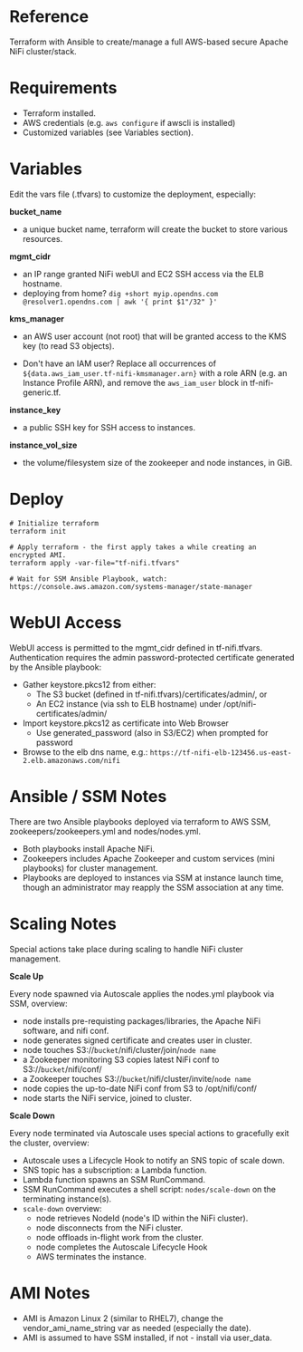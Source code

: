 # Reference
Terraform with Ansible to create/manage a full AWS-based secure Apache NiFi cluster/stack.

# Requirements
- Terraform installed.
- AWS credentials (e.g. `aws configure` if awscli is installed)
- Customized variables (see Variables section).

# Variables
Edit the vars file (.tfvars) to customize the deployment, especially:

**bucket_name**

- a unique bucket name, terraform will create the bucket to store various resources.

**mgmt_cidr**

- an IP range granted NiFi webUI and EC2 SSH access via the ELB hostname.
- deploying from home? `dig +short myip.opendns.com @resolver1.opendns.com | awk '{ print $1"/32" }'`

**kms_manager**

- an AWS user account (not root) that will be granted access to the KMS key (to read S3 objects).

- Don't have an IAM user? Replace all occurrences of `${data.aws_iam_user.tf-nifi-kmsmanager.arn}` with a role ARN (e.g. an Instance Profile ARN), and remove the `aws_iam_user` block in tf-nifi-generic.tf.

**instance_key**

- a public SSH key for SSH access to instances.

**instance_vol_size**

- the volume/filesystem size of the zookeeper and node instances, in GiB.

# Deploy
```
# Initialize terraform
terraform init

# Apply terraform - the first apply takes a while creating an encrypted AMI.
terraform apply -var-file="tf-nifi.tfvars"

# Wait for SSM Ansible Playbook, watch:
https://console.aws.amazon.com/systems-manager/state-manager
```

# WebUI Access
WebUI access is permitted to the mgmt_cidr defined in tf-nifi.tfvars. Authentication requires the admin password-protected certificate generated by the Ansible playbook:
- Gather keystore.pkcs12 from either:
  - The S3 bucket (defined in tf-nifi.tfvars)/certificates/admin/, or
  - An EC2 instance (via ssh to ELB hostname) under /opt/nifi-certificates/admin/
- Import keystore.pkcs12 as certificate into Web Browser
  - Use generated_password (also in S3/EC2) when prompted for password
- Browse to the elb dns name, e.g.: `https://tf-nifi-elb-123456.us-east-2.elb.amazonaws.com/nifi`

# Ansible / SSM Notes
There are two Ansible playbooks deployed via terraform to AWS SSM, zookeepers/zookeepers.yml and nodes/nodes.yml.
- Both playbooks install Apache NiFi.
- Zookeepers includes Apache Zookeeper and custom services (mini playbooks) for cluster management.
- Playbooks are deployed to instances via SSM at instance launch time, though an administrator may reapply the SSM association at any time.

# Scaling Notes
Special actions take place during scaling to handle NiFi cluster management.

**Scale Up**

Every node spawned via Autoscale applies the nodes.yml playbook via SSM, overview:
- node installs pre-requisting packages/libraries, the Apache NiFi software, and nifi conf.
- node generates signed certificate and creates user in cluster.
- node touches S3://`bucket`/nifi/cluster/join/`node name`
- a Zookeeper monitoring S3 copies latest NiFi conf to S3://`bucket`/nifi/conf/
- a Zookeeper touches S3://`bucket`/nifi/cluster/invite/`node name`
- node copies the up-to-date NiFi conf from S3 to /opt/nifi/conf/
- node starts the NiFi service, joined to cluster.

**Scale Down**

Every node terminated via Autoscale uses special actions to gracefully exit the cluster, overview:
- Autoscale uses a Lifecycle Hook to notify an SNS topic of scale down.
- SNS topic has a subscription: a Lambda function.
- Lambda function spawns an SSM RunCommand.
- SSM RunCommand executes a shell script: `nodes/scale-down` on the terminating instance(s).
- `scale-down` overview:
  - node retrieves NodeId (node's ID within the NiFi cluster).
  - node disconnects from the NiFi cluster.
  - node offloads in-flight work from the cluster.
  - node completes the Autoscale Lifecycle Hook
  - AWS terminates the instance.

# AMI Notes
- AMI is Amazon Linux 2 (similar to RHEL7), change the vendor_ami_name_string var as needed (especially the date).
- AMI is assumed to have SSM installed, if not - install via user_data.
